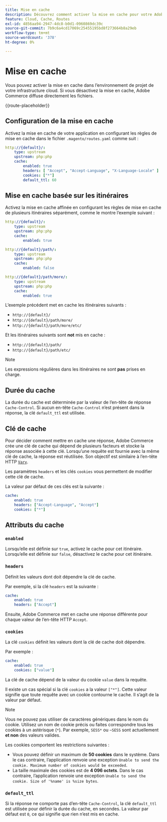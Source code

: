 ```yaml
---
title: Mise en cache
description: Découvrez comment activer la mise en cache pour votre Adobe Commerce dans les environnements d’infrastructure cloud.
feature: Cloud, Cache, Routes
exl-id: 4856aa94-2947-4dc8-b0d1-0960869dc39c
source-git-commit: 7b9c6a4cd17069c25455195bd8f273664b8a29eb
workflow-type: tm+mt
source-wordcount: '378'
ht-degree: 0%

---
```


# Mise en cache

Vous pouvez activer la mise en cache dans l’environnement de projet de votre infrastructure cloud. Si vous désactivez la mise en cache, Adobe Commerce diffuse directement les fichiers.

{{route-placeholder}}

## Configuration de la mise en cache

Activez la mise en cache de votre application en configurant les règles de mise en cache dans le fichier `.magento/routes.yaml` comme suit :

```yaml
http://{default}/:
    type: upstream
    upstream: php:php
    cache:
        enabled: true
        headers: [ "Accept", "Accept-Language", "X-Language-Locale" ]
        cookies: ["*"]
        default_ttl: 60
```

## Mise en cache basée sur les itinéraires

Activez la mise en cache affinée en configurant les règles de mise en cache de plusieurs itinéraires séparément, comme le montre l’exemple suivant :

```yaml
http://{default}/:
    type: upstream
    upstream: php:php
    cache:
        enabled: true

http://{default}/path/:
    type: upstream
    upstream: php:php
    cache:
        enabled: false

http://{default}/path/more/:
    type: upstream
    upstream: php:php
    cache:
        enabled: true
```

L’exemple précédent met en cache les itinéraires suivants :

- `http://{default}/`
- `http://{default}/path/more/`
- `http://{default}/path/more/etc/`

Et les itinéraires suivants sont **not** mis en cache :

- `http://{default}/path/`
- `http://{default}/path/etc/`

>[!NOTE]
>
>Les expressions régulières dans les itinéraires ne sont **pas** prises en charge.

## Durée du cache

La durée du cache est déterminée par la valeur de l’en-tête de réponse `Cache-Control`. Si aucun en-tête `Cache-Control` n’est présent dans la réponse, la clé `default_ttl` est utilisée.

## Clé de cache

Pour décider comment mettre en cache une réponse, Adobe Commerce crée une clé de cache qui dépend de plusieurs facteurs et stocke la réponse associée à cette clé. Lorsqu’une requête est fournie avec la même clé de cache, la réponse est réutilisée. Son objectif est similaire à l’en-tête HTTP [`Vary`](https://www.w3.org/Protocols/rfc2616/rfc2616-sec14.html#sec14.44).

Les paramètres `headers` et les clés `cookies` vous permettent de modifier cette clé de cache.

La valeur par défaut de ces clés est la suivante :

```yaml
cache:
    enabled: true
    headers: ["Accept-Language", "Accept"]
    cookies: ["*"]
```

## Attributs du cache

### `enabled`

Lorsqu’elle est définie sur `true`, activez le cache pour cet itinéraire. Lorsqu’elle est définie sur `false`, désactivez le cache pour cet itinéraire.

### `headers`

Définit les valeurs dont doit dépendre la clé de cache.

Par exemple, si la clé `headers` est la suivante :

```yaml
cache:
    enabled: true
    headers: ["Accept"]
```

Ensuite, Adobe Commerce met en cache une réponse différente pour chaque valeur de l’en-tête HTTP `Accept`.

### `cookies`

La clé `cookies` définit les valeurs dont la clé de cache doit dépendre.

Par exemple :

```yaml
cache:
    enabled: true
    cookies: ["value"]
```

La clé de cache dépend de la valeur du cookie `value` dans la requête.

Il existe un cas spécial si la clé `cookies` a la valeur `["*"]`. Cette valeur signifie que toute requête avec un cookie contourne le cache. Il s’agit de la valeur par défaut.

>[!NOTE]
>
>Vous ne pouvez pas utiliser de caractères génériques dans le nom du cookie. Utilisez un nom de cookie précis ou faites correspondre tous les cookies à un astérisque (`*`). Par exemple, `SESS*` ou `~SESS` sont actuellement **et non** des valeurs valides.

Les cookies comportent les restrictions suivantes :

- Vous pouvez définir un maximum de **50 cookies** dans le système. Dans le cas contraire, l’application renvoie une exception `Unable to send the cookie. Maximum number of cookies would be exceeded`.
- La taille maximale des cookies est de **4 096 octets**. Dans le cas contraire, l’application renvoie une exception `Unable to send the cookie. Size of '%name' is %size bytes`.

### `default_ttl`

Si la réponse ne comporte pas d’en-tête `Cache-Control`, la clé `default_ttl` est utilisée pour définir la durée du cache, en secondes. La valeur par défaut est `0`, ce qui signifie que rien n’est mis en cache.
